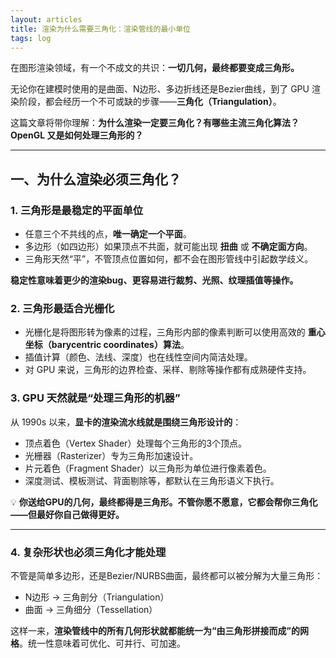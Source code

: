 ```yaml
---
layout: articles
title: 渲染为什么需要三角化：渲染管线的最小单位
tags: log
---
```


在图形渲染领域，有一个不成文的共识：**一切几何，最终都要变成三角形。**

无论你在建模时使用的是曲面、N边形、多边折线还是Bezier曲线，到了 GPU 渲染阶段，都会经历一个不可或缺的步骤——**三角化（Triangulation）**。

这篇文章将带你理解：**为什么渲染一定要三角化？有哪些主流三角化算法？OpenGL 又是如何处理三角形的？**

---

## 一、为什么渲染必须三角化？

### 1. 三角形是最稳定的平面单位

* 任意三个不共线的点，**唯一确定一个平面**。
* 多边形（如四边形）如果顶点不共面，就可能出现 **扭曲** 或 **不确定面方向**。
* 三角形天然“平”，不管顶点位置如何，都不会在图形管线中引起数学歧义。

**稳定性意味着更少的渲染bug、更容易进行裁剪、光照、纹理插值等操作。**


### 2. 三角形最适合光栅化

* 光栅化是将图形转为像素的过程，三角形内部的像素判断可以使用高效的 **重心坐标（barycentric coordinates）算法**。
* 插值计算（颜色、法线、深度）也在线性空间内简洁处理。
* 对 GPU 来说，三角形的边界检查、采样、剔除等操作都有成熟硬件支持。


### 3. GPU 天然就是“处理三角形的机器”

从 1990s 以来，**显卡的渲染流水线就是围绕三角形设计的**：

* 顶点着色（Vertex Shader）处理每个三角形的3个顶点。
* 光栅器（Rasterizer）专为三角形加速设计。
* 片元着色（Fragment Shader）以三角形为单位进行像素着色。
* 深度测试、模板测试、背面剔除等，都默认在三角形语义下执行。

💡 **你送给GPU的几何，最终都得是三角形。不管你愿不愿意，它都会帮你三角化——但最好你自己做得更好。**

---

### 4. 复杂形状也必须三角化才能处理

不管是简单多边形，还是Bezier/NURBS曲面，最终都可以被分解为大量三角形：

* N边形 → 三角剖分（Triangulation）
* 曲面 → 三角细分（Tessellation）

这样一来，**渲染管线中的所有几何形状就都能统一为“由三角形拼接而成”的网格**。统一性意味着可优化、可并行、可加速。
